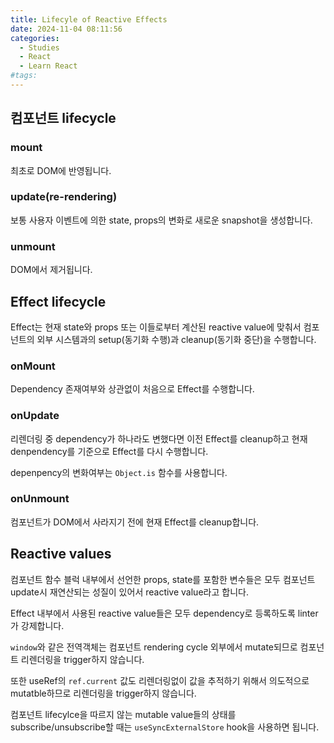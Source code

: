 ```yaml
---
title: Lifecyle of Reactive Effects
date: 2024-11-04 08:11:56
categories:
  - Studies
  - React
  - Learn React
#tags:
---
```

## 컴포넌트 lifecycle

### mount

최초로 DOM에 반영됩니다.

### update(re-rendering)

보통 사용자 이벤트에 의한 state, props의 변화로 새로운 snapshot을 생성합니다.

### unmount

DOM에서 제거됩니다.

## Effect lifecycle

Effect는 현재 state와 props 또는 이들로부터 계산된 reactive value에 맞춰서 컴포넌트의 외부 시스템과의 setup(동기화 수행)과 cleanup(동기화 중단)을 수행합니다.

### onMount

Dependency 존재여부와 상관없이 처음으로 Effect를 수행합니다.

### onUpdate

리렌더링 중 dependency가 하나라도 변했다면 이전 Effect를 cleanup하고 현재 denpendency를 기준으로 Effect를 다시 수행합니다.

depenpency의 변화여부는 `Object.is` 함수를 사용합니다.

### onUnmount

컴포넌트가 DOM에서 사라지기 전에 현재 Effect를 cleanup합니다.

## Reactive values

컴포넌트 함수 블럭 내부에서 선언한 props, state를 포함한 변수들은 모두 컴포넌트 update시 재연산되는 성질이 있어서 reactive value라고 합니다.

Effect 내부에서 사용된 reactive value들은 모두 dependency로 등록하도록 linter가 강제합니다.

`window`와 같은 전역객체는 컴포넌트 rendering cycle 외부에서 mutate되므로 컴포넌트 리렌더링을 trigger하지 않습니다.

또한 useRef의 `ref.current` 값도 리렌더링없이 값을 추적하기 위해서 의도적으로 mutatble하므로 리렌더링을 trigger하지 않습니다.

컴포넌트 lifecylce을 따르지 않는 mutable value들의 상태를 subscribe/unsubscribe할 때는 `useSyncExternalStore` hook을 사용하면 됩니다.
